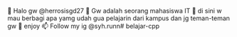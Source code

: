 👋 Halo gw @herrosisgd27
👀 Gw adalah seorang mahasiswa IT
🌱 di sini w mau berbagi apa yamg udah gua pelajarin dari kampus dan jg teman-teman gw
💞️ enjoy
📫 Follow my ig @syh.runn# belajar-cpp
